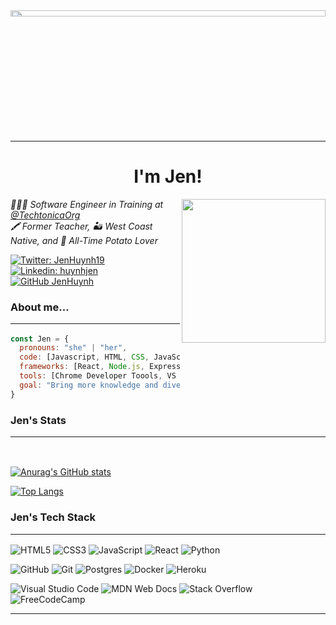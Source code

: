 <!-- <img align='center' src="https://upload.wikimedia.org/wikipedia/en/thumb/6/6b/Hello_Web_Series_%28Wordmark%29_Logo.png/1200px-Hello_Web_Series_%28Wordmark%29_Logo.png" width="100%" height="5%"> -->

<img align='center' src="https://www.learnenglish1-2-1.com/wp-content/uploads/2018/11/20-Ways-to-say-Hello-in-Other-Languages.jpeg" width="100%" height="5%">
<hr>
<b><h1 align='center'> I'm Jen!</h1></b>
<img align='right' src="https://media.giphy.com/media/6EWyszhJ2kL3ceQuD2/giphy.gif" width="230">
<p><em>👩🏻‍💻 Software Engineer in Training at 
 <a href="https://twitter.com/TechtonicaOrg">@TechtonicaOrg</a>
</br>🖍 Former Teacher, 🏜 West Coast Native, and 🍟 All-Time Potato Lover 
</em></p>

[![Twitter: JenHuynh19](https://img.shields.io/twitter/follow/JenHuynh19?style=social)](https://twitter.com/JenHuynh19)
[![Linkedin: huynhjen](https://img.shields.io/badge/-huynhjen-blue?style=flat-square&logo=Linkedin&logoColor=white&link=https://www.linkedin.com/in/huynhjen/)](https://www.linkedin.com/in/huynhjen/)
[![GitHub JenHuynh](https://img.shields.io/github/followers/jenhuynh?label=follow&style=social)](https://github.com/jenhuynh)


### About me...  <hr>

```javascript
const Jen = {
  pronouns: "she" | "her",
  code: [Javascript, HTML, CSS, JavaScript],
  frameworks: [React, Node.js, Express.js, PostGresSQL, Jest, Docker],
  tools: [Chrome Developer Toools, VS Code, TDD (Jest and RTL), Terminal, Git, GithHub],
  goal: "Bring more knowledge and diversity into the tech industry by coding, teaching, and mentoring"
}
```
### Jen's Stats<hr>
<br>

[![Anurag's GitHub stats](https://github-readme-stats.vercel.app/api?username=jenhuynh&show_icons=true&theme=radical)](https://github.com/jenhuynh/github-readme-stats)

[![Top Langs](https://github-readme-stats.vercel.app/api/top-langs/?username=jenhuynh&layout=compact&show_icons=true&theme=radical)](https://github.com/jenhuynh/github-readme-stats)
<br>

### Jen's Tech Stack<hr>

![HTML5](https://img.shields.io/badge/html5-%23E34F26.svg?style=for-the-badge&logo=html5&logoColor=white)
![CSS3](https://img.shields.io/badge/css3-%231572B6.svg?style=for-the-badge&logo=css3&logoColor=white)
![JavaScript](https://img.shields.io/badge/javascript-%23323330.svg?style=for-the-badge&logo=javascript&logoColor=%23F7DF1E)
![React](https://img.shields.io/badge/react-%2320232a.svg?style=for-the-badge&logo=react&logoColor=%2361DAFB)
![Python](https://img.shields.io/badge/python-3670A0?style=for-the-badge&logo=python&logoColor=ffdd54)
<br>

![GitHub](https://img.shields.io/badge/github-%23121011.svg?style=for-the-badge&logo=github&logoColor=white)
![Git](https://img.shields.io/badge/git-%23F05033.svg?style=for-the-badge&logo=git&logoColor=white)
![Postgres](https://img.shields.io/badge/postgres-%23316192.svg?style=for-the-badge&logo=postgresql&logoColor=white)
![Docker](https://img.shields.io/badge/docker-%230db7ed.svg?style=for-the-badge&logo=docker&logoColor=white)
![Heroku](https://img.shields.io/badge/heroku-%23430098.svg?style=for-the-badge&logo=heroku&logoColor=white)

![Visual Studio Code](https://img.shields.io/badge/Visual%20Studio%20Code-0078d7.svg?style=for-the-badge&logo=visual-studio-code&logoColor=white)
![MDN Web Docs](https://img.shields.io/badge/MDN_Web_Docs-black?style=for-the-badge&logo=mdnwebdocs&logoColor=white)
![Stack Overflow](https://img.shields.io/badge/-Stackoverflow-FE7A16?style=for-the-badge&logo=stack-overflow&logoColor=white)
![FreeCodeCamp](https://img.shields.io/badge/Freecodecamp-%23123.svg?&style=for-the-badge&logo=freecodecamp&logoColor=white)
<br>




---

